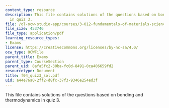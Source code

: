 ```yaml
---
content_type: resource
description: This file contains solutions of the questions based on bonding and thermodynamics
  in quiz 3.
file: /ol-ocw-studio-app/courses/3-012-fundamentals-of-materials-science-fall-2005/a44e76a02ff2d8fc37f39346e254ed3f_f04_quiz3_sol.pdf
file_size: 453746
file_type: application/pdf
learning_resource_types:
- Exams
license: https://creativecommons.org/licenses/by-nc-sa/4.0/
ocw_type: OCWFile
parent_title: Exams
parent_type: CourseSection
parent_uid: 8afa5fc2-30ba-fc0d-8491-0ca406659fd2
resourcetype: Document
title: f04_quiz3_sol.pdf
uid: a44e76a0-2ff2-d8fc-37f3-9346e254ed3f
---
```

This file contains solutions of the questions based on bonding and thermodynamics in quiz 3.